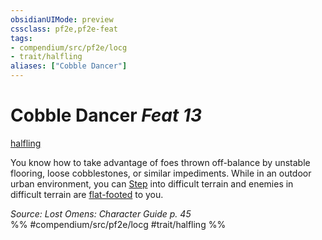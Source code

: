 ```yaml
---
obsidianUIMode: preview
cssclass: pf2e,pf2e-feat
tags:
- compendium/src/pf2e/locg
- trait/halfling
aliases: ["Cobble Dancer"]
---
```

# Cobble Dancer  *Feat 13*  
[halfling](rules/traits/halfling.md "Halfling Ancestry & Heritage Trait")  


You know how to take advantage of foes thrown off-balance by unstable flooring, loose cobblestones, or similar impediments. While in an outdoor urban environment, you can [Step](rules/actions/step.md) into difficult terrain and enemies in difficult terrain are [flat-footed](rules/conditions.md#Flat-footed) to you.

*Source: Lost Omens: Character Guide p. 45*  
%% #compendium/src/pf2e/locg #trait/halfling %%